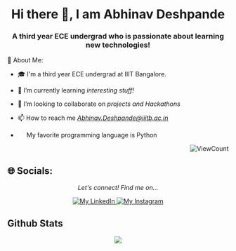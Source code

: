 <h1 align="center"> Hi there 👋, I am Abhinav Deshpande </h1>
<h3 align = "center"> A third year ECE undergrad who is passionate about learning new technologies! </h3>

💫 About Me:

- 🎓 I'm a third year ECE undergrad at IIIT Bangalore.   

- 🌱 I’m currently learning *interesting stuff!*
- 👯 I’m looking to collaborate on *projects and Hackathons*

- 📫 How to reach me *Abhinav.Deshpande@iiitb.ac.in*
- <img width="16" src="https://cdn3.iconfinder.com/data/icons/logos-and-brands-adobe/512/267_Python-512.png" alt="" /> My favorite programming language is Python
<!--
- ⚡ Fun fact: I wanted to try this out: ➡️ Profile Views
  
![Visitor Count](https://profile-counter.glitch.me/{Abhinav-gh}/count.svg)
-->
<div align="right">
  
![ViewCount](https://profile-counter.glitch.me/{Abhinav-gh}/count.svg)
</div>

  ## 🌐 Socials:
  <p align="center">
  <i>Let's connect! Find me on...</i>
   
<p align="center">
  <a href="https://www.linkedin.com/in/abhinav-deshpande-97495a24b/">
    <img src="https://img.shields.io/badge/LinkedIn-%230077B5.svg?logo=linkedin&logoColor=white" alt="My LinkedIn">
  </a>
  <a href="https://www.instagram.com/_abhinav__7_7/">
    <img src="https://img.shields.io/badge/Instagram-%23E4405F.svg?logo=Instagram&logoColor=white" alt="My Instagram">
  </a>
</p>


  <!-- Old socials icons
[![LinkedIn](https://img.shields.io/badge/LinkedIn-%230077B5.svg?logo=linkedin&logoColor=white)](https://www.linkedin.com/in/abhinav-deshpande-97495a24b/) 
[![Instagram](https://img.shields.io/badge/Instagram-%23E4405F.svg?logo=Instagram&logoColor=white)](https://www.instagram.com/_abhinav__7_7/)
-->


</p>



  ## Github Stats
<div align="center"><img src="https://github-readme-stats.vercel.app/api/top-langs/?username=Abhinav-gh&hide_border=true&count_private=true&layout=compact&langs_count=10" align="center" /></div>  






<!--
**Abhinav-gh/Abhinav-gh** is a ✨ _special_ ✨ repository because its `README.md` (this file) appears on your GitHub profile.

Here are some ideas to get you started:

- 🔭 I’m currently working on ...
- 🌱 I’m currently learning ...
- 👯 I’m looking to collaborate on ...
- 🤔 I’m looking for help with ...
- 💬 Ask me about ...
- 📫 How to reach me: ...
- 😄 Pronouns: ...
- ⚡ Fun fact: ...
-->
